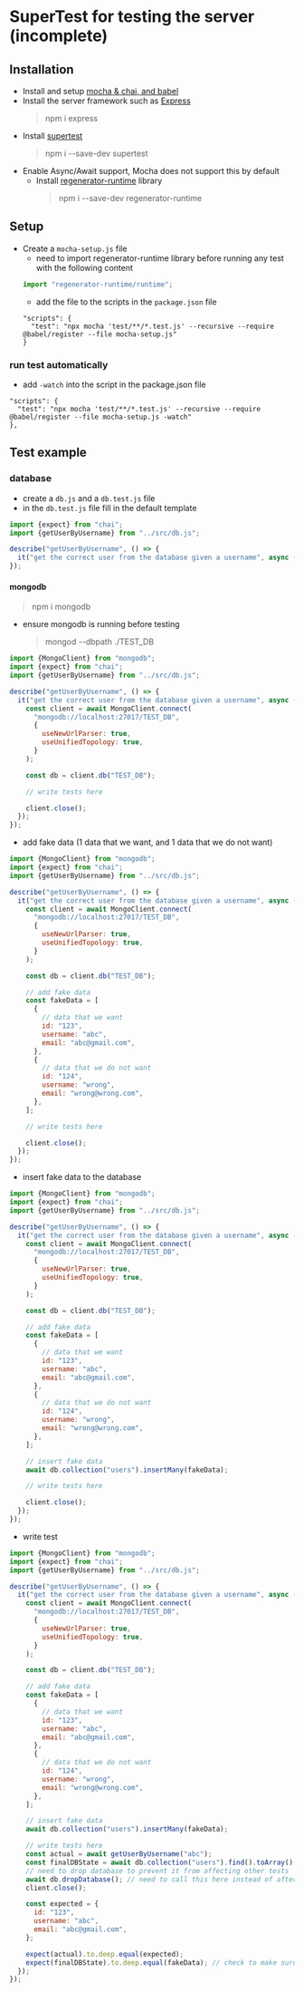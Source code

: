 # SuperTest for testing the server (incomplete)

## Installation

- Install and setup [mocha & chai, and babel](https://github.com/reshinto/Basic_technologies_revision/blob/master/automatedTests/mochaAndChai.md)
- Install the server framework such as [Express](https://expressjs.com/)
  > npm i express
- Install [supertest](https://github.com/visionmedia/supertest#readme)
  > npm i --save-dev supertest
- Enable Async/Await support, Mocha does not support this by default
  - Install [regenerator-runtime](https://github.com/facebook/regenerator/tree/master/packages/regenerator-runtime) library
    > npm i --save-dev regenerator-runtime

## Setup

- Create a `mocha-setup.js` file
  - need to import regenerator-runtime library before running any test with the following content
  ```javascript
  import "regenerator-runtime/runtime";
  ```
  - add the file to the scripts in the `package.json` file
  ```
  "scripts": {
    "test": "npx mocha 'test/**/*.test.js' --recursive --require @babel/register --file mocha-setup.js"
  }
  ```

### run test automatically

- add `-watch` into the script in the package.json file

```
"scripts": {
  "test": "npx mocha 'test/**/*.test.js' --recursive --require @babel/register --file mocha-setup.js -watch"
},
```

## Test example

### database

- create a `db.js` and a `db.test.js` file
- in the `db.test.js` file fill in the default template

```javascript
import {expect} from "chai";
import {getUserByUsername} from "../src/db.js";

describe("getUserByUsername", () => {
  it("get the correct user from the database given a username", async () => {});
});
```

#### mongodb

> npm i mongodb

- ensure mongodb is running before testing
  > mongod --dbpath ./TEST_DB

```javascript
import {MongoClient} from "mongodb";
import {expect} from "chai";
import {getUserByUsername} from "../src/db.js";

describe("getUserByUsername", () => {
  it("get the correct user from the database given a username", async () => {
    const client = await MongoClient.connect(
      "mongodb://localhost:27017/TEST_DB",
      {
        useNewUrlParser: true,
        useUnifiedTopology: true,
      }
    );

    const db = client.db("TEST_DB");

    // write tests here

    client.close();
  });
});
```

- add fake data (1 data that we want, and 1 data that we do not want)

```javascript
import {MongoClient} from "mongodb";
import {expect} from "chai";
import {getUserByUsername} from "../src/db.js";

describe("getUserByUsername", () => {
  it("get the correct user from the database given a username", async () => {
    const client = await MongoClient.connect(
      "mongodb://localhost:27017/TEST_DB",
      {
        useNewUrlParser: true,
        useUnifiedTopology: true,
      }
    );

    const db = client.db("TEST_DB");

    // add fake data
    const fakeData = [
      {
        // data that we want
        id: "123",
        username: "abc",
        email: "abc@gmail.com",
      },
      {
        // data that we do not want
        id: "124",
        username: "wrong",
        email: "wrong@wrong.com",
      },
    ];

    // write tests here

    client.close();
  });
});
```

- insert fake data to the database

```javascript
import {MongoClient} from "mongodb";
import {expect} from "chai";
import {getUserByUsername} from "../src/db.js";

describe("getUserByUsername", () => {
  it("get the correct user from the database given a username", async () => {
    const client = await MongoClient.connect(
      "mongodb://localhost:27017/TEST_DB",
      {
        useNewUrlParser: true,
        useUnifiedTopology: true,
      }
    );

    const db = client.db("TEST_DB");

    // add fake data
    const fakeData = [
      {
        // data that we want
        id: "123",
        username: "abc",
        email: "abc@gmail.com",
      },
      {
        // data that we do not want
        id: "124",
        username: "wrong",
        email: "wrong@wrong.com",
      },
    ];

    // insert fake data
    await db.collection("users").insertMany(fakeData);

    // write tests here

    client.close();
  });
});
```

- write test

```javascript
import {MongoClient} from "mongodb";
import {expect} from "chai";
import {getUserByUsername} from "../src/db.js";

describe("getUserByUsername", () => {
  it("get the correct user from the database given a username", async () => {
    const client = await MongoClient.connect(
      "mongodb://localhost:27017/TEST_DB",
      {
        useNewUrlParser: true,
        useUnifiedTopology: true,
      }
    );

    const db = client.db("TEST_DB");

    // add fake data
    const fakeData = [
      {
        // data that we want
        id: "123",
        username: "abc",
        email: "abc@gmail.com",
      },
      {
        // data that we do not want
        id: "124",
        username: "wrong",
        email: "wrong@wrong.com",
      },
    ];

    // insert fake data
    await db.collection("users").insertMany(fakeData);

    // write tests here
    const actual = await getUserByUsername("abc");
    const finalDBState = await db.collection("users").find().toArray();
    // need to drop database to prevent it from affecting other tests
    await db.dropDatabase(); // need to call this here instead of after the assertion is because if any of the assertions fail, the drop database function after it would not be executed
    client.close();

    const expected = {
      id: "123",
      username: "abc",
      email: "abc@gmail.com",
    };

    expect(actual).to.deep.equal(expected);
    expect(finalDBState).to.deep.equal(fakeData); // check to make sure final db state = to the initial db state, & make sure the function that we are testing did not harm the db in anyway
  });
});
```
